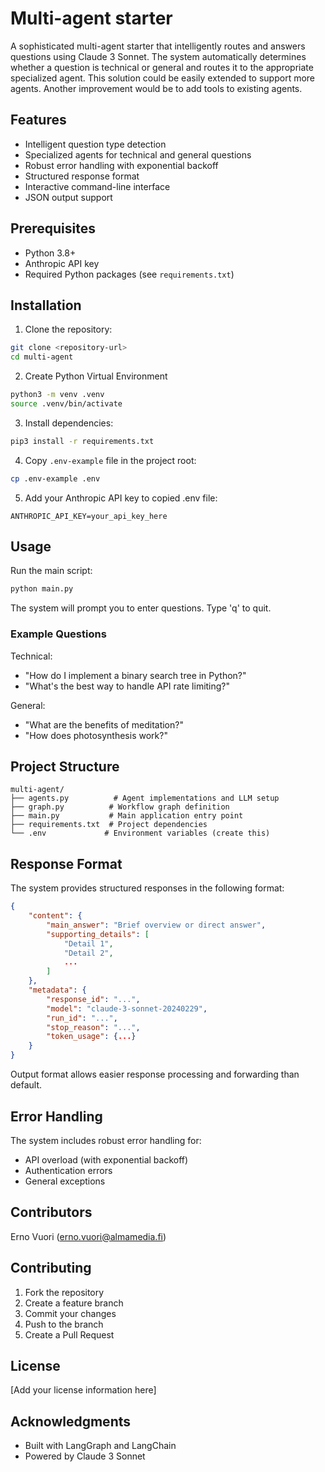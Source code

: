 # Multi-agent starter

A sophisticated multi-agent starter that intelligently routes and answers questions using Claude 3 Sonnet. The system automatically determines whether a question is technical or general and routes it to the appropriate specialized agent. This solution could be easily extended to support more agents. Another improvement would be to add tools to existing agents. 

## Features

- Intelligent question type detection
- Specialized agents for technical and general questions
- Robust error handling with exponential backoff
- Structured response format
- Interactive command-line interface
- JSON output support

## Prerequisites

- Python 3.8+
- Anthropic API key
- Required Python packages (see `requirements.txt`)

## Installation

1. Clone the repository:
```bash
git clone <repository-url>
cd multi-agent
```
2. Create Python Virtual Environment
```bash
python3 -m venv .venv
source .venv/bin/activate
```

3. Install dependencies:
```bash
pip3 install -r requirements.txt
```

4. Copy `.env-example` file in the project root:
```bash
cp .env-example .env
```
5. Add your Anthropic API key to copied .env file:
```
ANTHROPIC_API_KEY=your_api_key_here
```

## Usage

Run the main script:
```bash
python main.py
```
The system will prompt you to enter questions. Type 'q' to quit.

### Example Questions

Technical:
- "How do I implement a binary search tree in Python?"
- "What's the best way to handle API rate limiting?"

General:
- "What are the benefits of meditation?"
- "How does photosynthesis work?"

## Project Structure

```
multi-agent/
├── agents.py          # Agent implementations and LLM setup
├── graph.py          # Workflow graph definition
├── main.py           # Main application entry point
├── requirements.txt  # Project dependencies
└── .env             # Environment variables (create this)
```

## Response Format

The system provides structured responses in the following format:
```json
{
    "content": {
        "main_answer": "Brief overview or direct answer",
        "supporting_details": [
            "Detail 1",
            "Detail 2",
            ...
        ]
    },
    "metadata": {
        "response_id": "...",
        "model": "claude-3-sonnet-20240229",
        "run_id": "...",
        "stop_reason": "...",
        "token_usage": {...}
    }
}
```
Output format allows easier response processing and forwarding than default.

## Error Handling

The system includes robust error handling for:
- API overload (with exponential backoff)
- Authentication errors
- General exceptions

## Contributors

Erno Vuori (erno.vuori@almamedia.fi)

## Contributing

1. Fork the repository
2. Create a feature branch
3. Commit your changes
4. Push to the branch
5. Create a Pull Request

## License

[Add your license information here]

## Acknowledgments

- Built with LangGraph and LangChain
- Powered by Claude 3 Sonnet 